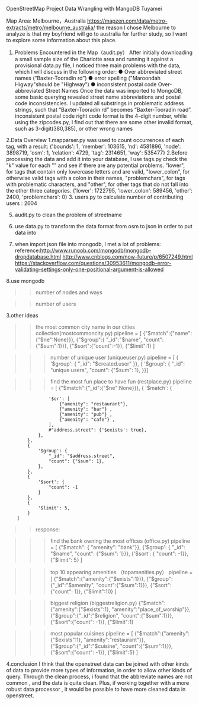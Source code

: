 OpenStreetMap Project Data Wrangling with MangoDB
Tuyamei 

Map Area: Melbourne，Australia
https://mapzen.com/data/metro-extracts/metro/melbourne_australia/
the reason I chose Melbourne to analyze is that my boyfriend will go to australia for further study, so I want to explore some information about this place.

1. Problems Encountered in the Map（audit.py）
After initially downloading a small sample size of the Charlotte area and running it against a provisional data.py file, I noticed three main problems with the data, which I will discuss in the following order:
  ●  Over ­abbreviated street names (“Baxter-Tooradin rd”)
  ● error spelling ("Maroondah Higway"should be "Highway")
  ● inconsistent postal code 
Over‐abbreviated Street Names
Once the data was imported to MongoDB, some basic querying revealed street name abbreviations and postal code inconsistencies. I updated all substrings in problematic address strings, such that “Baxter-Tooradin rd” becomes “Baxter-Tooradin road”.
inconsistent postal code 
right code format is the 4-digit number, while using the zipcodes.py, I find out that there are some other invalid format, such as 3-digit(380,385), or other wrong names 

2.Data Overview
1.mapparser.py was used to count occurrences of each tag, with a result:
{'bounds': 1,
 'member': 103615,
 'nd': 4581896,
 'node': 3898719,
 'osm': 1,
 'relation': 4729,
 'tag': 2314651,
 'way': 535477}
2.Before  processing the data and add it into your database, I use tags.py check the "k" value for each "<tag>" and see if there are any potential problems.
 "lower", for tags that contain only lowercase letters and are valid,
  "lower_colon", for otherwise valid tags with a colon in their names,
  "problemchars", for tags with problematic characters, and
  "other", for other tags that do not fall into the other three categories.
{'lower': 1722795, 'lower_colon': 589456, 'other': 2400, 'problemchars': 0}
3. users.py to calculate number of contributing users :
2604

5. audit.py to clean the problem of streetname  
6. use data.py to transform the data format from osm to json in order to put data into 

7. when import json file into mongodb, I met a lot of problems:
reference:http://www.runoob.com/mongodb/mongodb-dropdatabase.html
http://www.cnblogs.com/now-future/p/6507249.html
https://stackoverflow.com/questions/30953611/mongodb-error-validating-settings-only-one-positional-argument-is-allowed

8.use mongodb 
>>number of nodes and ways 

>>number of users 



3.other ideas 
>>the most common city name in our cities collection(mostcommoncity.py)
pipeline = [
            {"$match":{"name":{"$ne":None}}},
            {"$group":{
                    "_id":"$name",
                    "count":{"$sum":1}}},
            {"$sort":{"count":-1}},
            {"$limit":1}
            ]



>>>number of unique user (uniqueuser.py)
pipeline = [
        {
        '$group': {
            "_id": "$created.user"
        }},
        {
        '$group': {
            "_id": "unique users",
            "count": {"$sum": 1},
        }}]




>>>find the most fun place to have fun  (restplace.py)
pipeline = [
                {"$match":{"_id":{"$ne":None}}},
                {
                '$match': {

                    '$or': [
                        {"amenity": "restaurant"},
                        {"amenity": "bar"} ,
                        {"amenity": "pub"} ,
                        {"amenity": "cafe"} ,
                    ],
                    #"address.street": {'$exists': true},
                },
            },
            {
                '$group': {
                    "_id": "$address.street",
                    "count": {"$sum": 1},
                },
            },
            {
                '$sort': {
                    "count": -1
                }
            },
            {
                '$limit': 5,
            }
        ]
>>response:



>>>find the bank owning the most offices (office.py)
pipeline = [
                {"$match": {
                    "amenity": "bank"}},
                {'$group': {
                    "_id": "$name",
                    "count": {"$sum": 1}}},
                {'$sort': {
                    "count": -1}},
                {"$limit": 5}
        ]

>>>top 10 appearing amenities （topamenities.py）
pipeline = [
                {"$match":{"amenity":{"$exists":1}}}, 
                {"$group":{"_id":"$amenity",
                            "count":{"$sum":1}}}, 
                {"$sort":{"count": 1}}, 
                {"$limit":10}
                ]

>>>biggest religion (biggestreligion.py)
{"$match":{"amenity":{"$exists":1},
                          "amenity":"place_of_worship"}},
                {"$group":{"_id":"$religion", 
                        "count":{"$sum":1}}}, 
                {"$sort":{"count": -1}}, 
                {"$limit":1}

>>>most popular cuisines 
pipeline = [
                {"$match":{"amenity":{"$exists":1}, 
                        "amenity":"restaurant"}},   
                {"$group":{"_id":"$cuisine", 
                "count":{"$sum":1}}}, 
                {"$sort":{"count": -1}}, 
                {"$limit":5}
                ]

4.conclusion 
I think that the openstreet data can be joined with other kinds of data to provide more types of information, in order to allow other kinds of query.
Through the clean process, i found that the abbreviate names are not common , and the data is quite clean. Plus, if working together with a more robust data processor , it would be possible to have more cleaned data in openstreet. 
